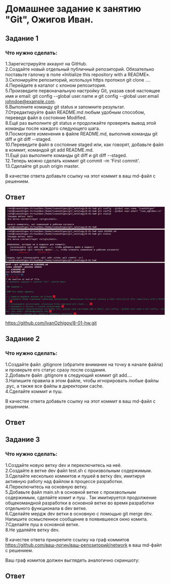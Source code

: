 # Домашнее задание к занятию "Git", Ожигов Иван.

## Задание 1

### Что нужно сделать:

 1.Зарегистрируйте аккаунт на GitHub.  
 2.Создайте новый отдельный публичный репозиторий. Обязательно поставьте галочку в поле «Initialize this repository with a README».  
 3.Склонируйте репозиторий, используя https протокол git clone ....  
 4.Перейдите в каталог с клоном репозитория.  
 5.Произведите первоначальную настройку Git, указав своё настоящее имя и email: git config --global user.name и git config --global user.email johndoe@example.com.  
 6.Выполните команду git status и запомните результат.  
 7.Отредактируйте файл README.md любым удобным способом, переведя файл в состояние Modified.  
 8.Ещё раз выполните git status и продолжайте проверять вывод этой команды после каждого следующего шага.  
 9.Посмотрите изменения в файле README.md, выполнив команды git diff и git diff --staged.  
 10.Переведите файл в состояние staged или, как говорят, добавьте файл в коммит, командой git add README.md.  
 11.Ещё раз выполните команды git diff и git diff --staged.  
 12.Теперь можно сделать коммит git commit -m 'First commit'.  
 13.Сделайте git push origin master.

 В качестве ответа добавьте ссылку на этот коммит в ваш md-файл с решением.

## Ответ

 ![alt text](https://github.com/IvanOzhigov/8-01-hw/blob/assets/1.png)
 ![alt text](https://github.com/IvanOzhigov/8-01-hw/blob/assets/2.png)
 ![alt text](https://github.com/IvanOzhigov/8-01-hw/blob/assets/3.png)

 https://github.com/IvanOzhigov/8-01-hw.git

## Задание 2

### Что нужно сделать:

 1.Создайте файл .gitignore (обратите внимание на точку в начале файла) и проверьте его статус сразу после создания.  
 2.Добавьте файл .gitignore в следующий коммит git add....  
 3.Напишите правила в этом файле, чтобы игнорировать любые файлы .pyc, а также все файлы в директории cache.  
 4.Сделайте коммит и пуш.

 В качестве ответа добавьте ссылку на этот коммит в ваш md-файл с решением.

## Ответ

## Задание 3

### Что нужно сделать:

 1.Создайте новую ветку dev и переключитесь на неё.  
 2.Создайте в ветке dev файл test.sh с произвольным содержимым.  
 3.Сделайте несколько коммитов и пушей в ветку dev, имитируя активную работу над файлом в процессе разработки.  
 4.Переключитесь на основную ветку.  
 5.Добавьте файл main.sh в основной ветке с произвольным содержимым, сделайте комит и пуш . Так имитируется продолжение общекомандной разработки в основной ветке во время разработки отдельного функционала в dev ветке.  
 6.Cделайте мердж dev ветки в основную с помощью git merge dev. Напишите осмысленное сообщение в появившееся окно комита.  
 7.Сделайте пуш в основной ветке.  
 8.Не удаляйте ветку dev.  

 В качестве ответа прикрепите ссылку на граф коммитов https://github.com/ваш-логин/ваш-репозиторий/network в ваш md-файл с решением.

 Ваш граф комитов должен выглядеть аналогично скриншоту:

## Ответ

